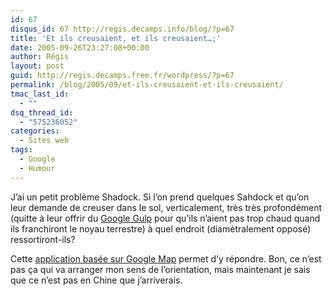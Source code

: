 ```yaml
---
id: 67
disqus_id: 67 http://regis.decamps.info/blog/?p=67
title: 'Et ils creusaient, et ils creusaient…;'
date: 2005-09-26T23:27:08+00:00
author: Régis
layout: post
guid: http://regis.decamps.free.fr/wordpress/?p=67
permalink: /blog/2005/09/et-ils-creusaient-et-ils-creusaient/
tmac_last_id:
  - ""
dsq_thread_id:
  - "575236052"
categories:
  - Sites web
tags:
  - Google
  - Humour
---
```

J’ai un petit problème Shadock. Si l’on prend quelques Sahdock et qu’on leur demande de creuser dans le sol, verticalement, très très profondément (quitte à leur offrir du [Google Gulp](http://www.google.com/googlegulp/) pour qu’ils n’aient pas trop chaud quand ils franchiront le noyau terrestre) à quel endroit (diamètralement opposé) ressortiront-ils?

Cette [application basée sur Google Map](http://grad.icmc.usp.br/~cipriani/bighole.php?lang=en) permet d’y répondre. Bon, ce n’est pas ça qui va arranger mon sens de l’orientation, mais maintenant je sais que ce n’est pas en Chine que j’arriverais.
